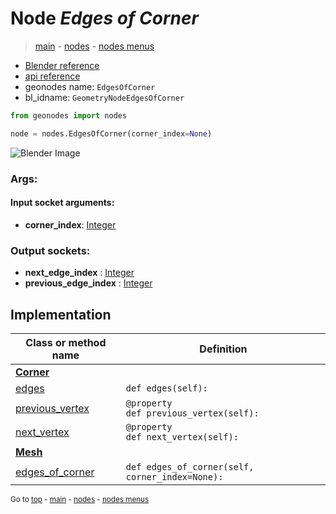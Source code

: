 # Node *Edges of Corner*

> [main](../index.md) - [nodes](nodes.md) - [nodes menus](nodes_menus.md)

- [Blender reference](https://docs.blender.org/manual/en/latest/modeling/geometry_nodes/mesh_topology/edges_of_corner.html)
- [api reference](https://docs.blender.org/api/current/bpy.types.GeometryNodeEdgesOfCorner.html)
- geonodes name: `EdgesOfCorner`
- bl_idname: `GeometryNodeEdgesOfCorner`

```python
from geonodes import nodes

node = nodes.EdgesOfCorner(corner_index=None)
```

![Blender Image](https://docs.blender.org/manual/en/latest/_images/node-types_GeometryNodeEdgesOfCorner.webp)

### Args:

#### Input socket arguments:

- **corner_index**: [Integer](Integer.md)

### Output sockets:

- **next_edge_index** : [Integer](Integer.md)
- **previous_edge_index** : [Integer](Integer.md)

## Implementation

| Class or method name | Definition |
|----------------------|------------|
| **[Corner](Corner.md)** |
| [edges](Corner.md#edges) | `def edges(self):` |
| [previous_vertex](Corner.md#previous_vertex) | `@property`<br> `def previous_vertex(self):` |
| [next_vertex](Corner.md#next_vertex) | `@property`<br> `def next_vertex(self):` |
| **[Mesh](Mesh.md)** |
| [edges_of_corner](Mesh.md#edges_of_corner) | `def edges_of_corner(self, corner_index=None):` |

<sub>Go to [top](#node-edges-of-corner) - [main](../index.md) - [nodes](nodes.md) - [nodes menus](nodes_menus.md)</sub>

